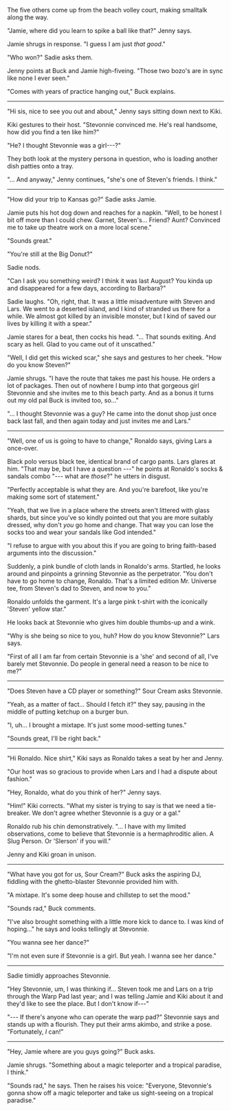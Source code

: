 The five others come up from the beach volley court, making smalltalk along
the way.

"Jamie, where did you learn to spike a ball like that?" Jenny says.

Jamie shrugs in response. "I guess I am just *that good*."

"Who won?" Sadie asks them.

Jenny points at Buck and Jamie high-fiveing. "Those two bozo's are in
sync like none I ever seen."

"Comes with years of practice hanging out," Buck explains.

----

"Hi sis, nice to see you out and about," Jenny says sitting down next
to Kiki.

Kiki gestures to their host. "Stevonnie convinced me.
He's real handsome, how did you find a ten like him?"

"He? I thought Stevonnie was a girl---?"

They both look at the mystery persona in question, who is loading another dish
patties onto a tray.

"... And anyway," Jenny continues, "she's one of Steven's friends. I
think."

----

"How did your trip to Kansas go?" Sadie asks Jamie.

Jamie puts his hot dog down and reaches for a napkin. "Well, to be honest
I bit off more than I could chew. Garnet, Steven's... Friend? Aunt?
Convinced me to take up theatre work on a more local scene."

"Sounds great."

"You're still at the Big Donut?"

Sadie nods.

"Can I ask you something weird? I think it was last August? You kinda up and
disappeared for a few days, according to Barbara?"

Sadie laughs. "Oh, right, that. It was a little misadventure with Steven and
Lars. We went to a deserted island, and I kind of stranded us there for a while.
We almost got killed by an invisible monster, but I kind of saved our lives by killing it
with a spear."

Jamie stares for a beat, then cocks his head.
"... That sounds exiting. And scary as hell. Glad to you came out of it unscathed."

"Well, I did get this wicked scar," she says and gestures to her cheek. "How
do you know Steven?"

Jamie shrugs. "I have the route that takes me past his house. He orders a lot
of packages. Then out of nowhere I bump into that gorgeous girl Stevonnie and
she invites me to this beach party. And as a bonus it turns out my old pal Buck
is invited too, so..."

"... I thought Stevonnie was a guy? He came into the donut shop just once
back last fall, and then again today and just invites me and Lars."

----

"Well, one of us is going to have to change," Ronaldo says, giving Lars a
once-over.

Black polo versus black tee, identical brand of cargo pants. Lars glares at
him. "That may be, but I have a question ---" he points at Ronaldo's socks &
sandals combo "--- what are *those*?" he utters in disgust.

"Perfectly acceptable is what they are. And you're barefoot, like you're making
some sort of statement."

"Yeah, that we live in a place where the streets aren't littered with glass
shards, but since you've so kindly pointed out that you are more suitably
dressed, why don't *you* go home and change. That way you can lose the socks
too and wear your sandals like God intended."

"I refuse to argue with you about this if you are going to bring faith-based
arguments into the discussion."

Suddenly, a pink bundle of cloth lands in Ronaldo's arms. Startled, he looks around
and pinpoints a grinning Stevonnie as the perpetrator. "You don't have to go home
to change, Ronaldo. That's a limited edition Mr. Universe tee, from Steven's dad
to Steven, and now to you."

Ronaldo unfolds the garment. It's a large pink t-shirt with the iconically 'Steven'
yellow star."

He looks back at Stevonnie who gives him double thumbs-up and a wink.

"Why is she being so nice to you, huh? How do you know Stevonnie?" Lars says.

"First of all I am far from certain Stevonnie is a 'she' and second of all, I've
barely met Stevonnie. Do people in general need a reason to be nice to me?"

----

"Does Steven have a CD player or something?" Sour Cream asks Stevonnie.

"Yeah, as a matter of fact... Should I fetch it?" they say, pausing in the
middle of putting ketchup on a burger bun.

"I, uh... I brought a mixtape. It's just some mood-setting tunes."

"Sounds great, I'll be right back."

----

"Hi Ronaldo. Nice shirt," Kiki says as Ronaldo takes a seat by her and Jenny.

"Our host was so gracious to provide when Lars and I had a dispute about fashion."

"Hey, Ronaldo, what do you think of her?" Jenny says.

"Him!" Kiki corrects. "What my sister is trying to say is that we need a
tie-breaker. We don't agree whether Stevonnie is a guy or a gal."

Ronaldo rub his chin demonstratively. "... I have with my limited observations, come
to believe that Stevonnie is a hermaphroditic alien. A Slug Person. Or 'Slerson'
if you will."

Jenny and Kiki groan in unison.

----

"What have you got for us, Sour Cream?" Buck asks the aspiring DJ, fiddling with
the ghetto-blaster Stevonnie provided him with.

"A mixtape. It's some deep house and chillstep to set the mood."

"Sounds rad," Buck comments.

"I've also brought something with a little more kick to dance to. I was kind of hoping..."
he says and looks tellingly at Stevonnie.

"You wanna see her dance?"

"I'm not even sure if Stevonnie is a girl. But yeah. I wanna see her dance."

----

Sadie timidly approaches Stevonnie.

"Hey Stevonnie, um, I was thinking if... Steven took me and Lars on a trip through
the Warp Pad last year; and I was telling Jamie and Kiki about it and they'd like
to see the place. But I don't know if---"

"--- If there's anyone who can operate the warp pad?" Stevonnie says and stands 
up with a flourish. They put their arms akimbo, and strike a pose. "Fortunately,
*I* can!"

----

"Hey, Jamie where are you guys going?" Buck asks.

Jamie shrugs. "Something about a magic teleporter and a tropical paradise, I think."

"Sounds rad," he says. Then he raises his voice: "Everyone, Stevonnie's gonna show off
a magic teleporter and take us sight-seeing on a tropical paradise."
